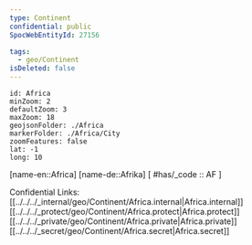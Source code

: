 ```yaml
---
type: Continent
confidential: public
SpocWebEntityId: 27156

tags:
  - geo/Continent
isDeleted: false
---
```


```leaflet
id: Africa
minZoom: 2 
defaultZoom: 3
maxZoom: 18
geojsonFolder: ./Africa
markerFolder: ./Africa/City
zoomFeatures: false
lat: -1
long: 10
```

[name-en::Africa]
[name-de::Afrika]
[ #has/_code  :: AF ]

Confidential Links: 
[[../../../_internal/geo/Continent/Africa.internal|Africa.internal]] 
[[../../../_protect/geo/Continent/Africa.protect|Africa.protect]] 
[[../../../_private/geo/Continent/Africa.private|Africa.private]] 
[[../../../_secret/geo/Continent/Africa.secret|Africa.secret]] 
